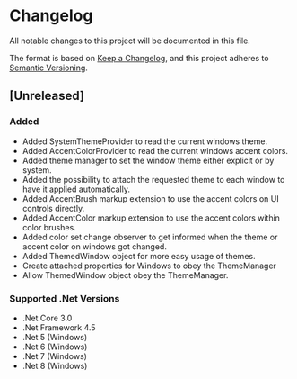 # Changelog

All notable changes to this project will be documented in this file.

The format is based on [Keep a Changelog](https://keepachangelog.com/en/1.1.0/),
and this project adheres to [Semantic Versioning](https://semver.org/spec/v2.0.0.html).

## [Unreleased]
### Added
- Added SystemThemeProvider to read the current windows theme.
- Added AccentColorProvider to read the current windows accent colors.
- Added theme manager to set the window theme either explicit or by system.
- Added the possibility to attach the requested theme to each window to have it applied automatically.
- Added AccentBrush markup extension to use the accent colors on UI controls directly.
- Added AccentColor markup extension to use the accent colors within color brushes.
- Added color set change observer to get informed when the theme or accent color on windows got changed.
- Added ThemedWindow object for more easy usage of themes.
- Create attached properties for Windows to obey the ThemeManager
- Allow ThemedWindow object obey the ThemeManager.

### Supported .Net Versions
- .Net Core 3.0
- .Net Framework 4.5
- .Net 5 (Windows)
- .Net 6 (Windows)
- .Net 7 (Windows)
- .Net 8 (Windows)
